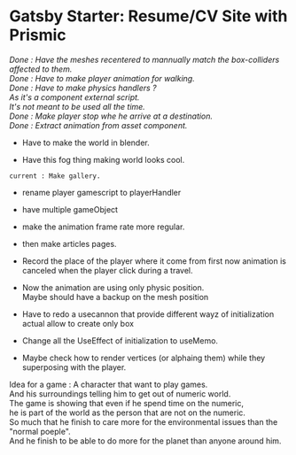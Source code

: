 # Gatsby Starter: Resume/CV Site with Prismic

_Done : Have the meshes recentered to mannually match the box-colliders affected to them._  
_Done : Have to make player animation for walking._  
_Done : Have to make physics handlers ?  
As it's a component external script.  
It's not meant to be used all the time._  
_Done : Make player stop whe he arrive at a destination._  
_Done : Extract animation from asset component._

- Have to make the world in blender.

- Have this fog thing making world looks cool.

```
current : Make gallery.
```

- rename player gamescript to playerHandler

- have multiple gameObject

- make the animation frame rate more regular.

- then make articles pages.

- Record the place of the player where it come from first now animation is canceled when the player click during a travel.

- Now the animation are using only physic position.  
  Maybe should have a backup on the mesh position

- Have to redo a usecannon that provide different wayz of initialization  
  actual allow to create only box

- Change all the UseEffect of initialization to useMemo.

- Maybe check how to render vertices (or alphaing them) while they superposing with the player.

Idea for a game :
A character that want to play games.  
And his surroundings telling him to get out of numeric world.  
The game is showing that even if he spend time on the numeric,  
he is part of the world as the person that are not on the numeric.  
So much that he finish to care more for the environmental issues than the "normal poeple".  
And he finish to be able to do more for the planet than anyone around him.
